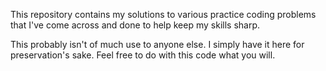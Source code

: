 This repository contains my solutions to various practice coding problems that I've come across and done to help keep my skills sharp.

This probably isn't of much use to anyone else. I simply have it here for preservation's sake. Feel free to do with this code what you will.
